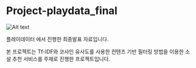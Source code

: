 # Project-playdata_final

![Alt text](/path/to/playdata.png)

플레이데이터 에서 진행한 최종발표 자료입니다.

본 프로젝트는 Tf-IDF와 코사인 유사도를 사용한 컨텐츠 기반 필터링 방법을 이용한 소설 추천 서비스를 주제로 진행한 프로젝트입니다.
